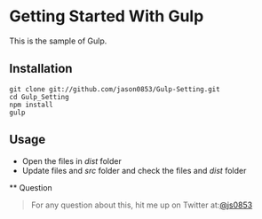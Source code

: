 # Getting Started With Gulp

This is the sample of Gulp.

## Installation

	git clone git://github.com/jason0853/Gulp-Setting.git
	cd Gulp_Setting
	npm install
	gulp

## Usage

* Open the files in _dist_ folder
* Update files and _src_ folder and check the files and _dist_ folder

** Question
>For any question about this, hit me up on Twitter at:[@js0853](https://twiiter.com/js0853)
